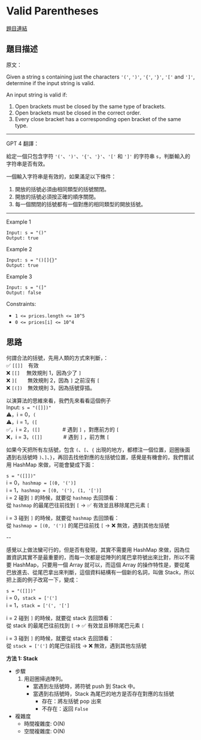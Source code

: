 # Valid Parentheses
[題目連結](https://leetcode.com/problems/valid-parentheses/)

## 題目描述
原文：

Given a string s containing just the characters `'('`, `')'`, `'{'`, `'}'`, `'['` and `']'`, determine if the input string is valid.

An input string is valid if:

1. Open brackets must be closed by the same type of brackets.
2. Open brackets must be closed in the correct order.
3. Every close bracket has a corresponding open bracket of the same type.


----

GPT 4 翻譯：

給定一個只包含字符 `'('`、`')'`、`'{'`、`'}'`、`'['` 和 `']'` 的字符串 `s`，判斷輸入的字符串是否有效。

一個輸入字符串是有效的，如果滿足以下條件：

1. 開放的括號必須由相同類型的括號關閉。
2. 開放的括號必須按正確的順序關閉。
3. 每一個關閉的括號都有一個對應的相同類型的開放括號。

----

Example 1
```
Input: s = "()"
Output: true
```

Example 2
```
Input: s = "()[]{}"
Output: true
```

Example 3
```
Input: s = "(]"
Output: false
```

Constraints:

* `1 <= prices.length <= 10^5`
* `0 <= prices[i] <= 10^4`

## 思路

何謂合法的括號，先用人類的方式來判斷，：  
✅ `[[]]`　有效  
❌ `[[]`　 無效規則 1，因為少了 `]`  
❌ `][`　　無效規則 2，因為 `]` 之前沒有 `[`  
❌ `[(])`　無效規則 3，因為括號穿插。  

以演算法的思維來看，我們先來看看這個例子  
Input: `s = "([]])"`  
⚠️，i = 0，`(`  
⚠️，i = 1，`([`  
✅，i = 2，`([]`　　　　 # 遇到 `]` ，對應前方的 `[`  
❌，i = 3，`([]]`　　　　# 遇到 `]` ，前方無 `[`  

如果今天把所有左括號，包含 `(`、`[`、`{` 出現的地方，都標注一個位置，迴圈後面遇到右括號時 `)`、`]`、`}`，再回去找他對應的左括號位置，感覺是有機會的，我們嘗試用 HashMap 來做，可能會變成下面：  

`s = "([]])"`  
i = 0，`hashmap = [(0, '(')]`  
i = 1，`hashmap = [(0, '('), (1, '[')]`  
i = 2 碰到 `]` 的時候，就要從 `hashmap` 去回頭看：  
從 `hashmap` 的最尾巴往前找到 `[` -> ✅ 有效並且移除尾巴元素 `[`  

i = 3 碰到 `]` 的時候，就要從 `hashmap` 去回頭看：  
從 `hashmap = [(0, '(')]` 的尾巴往前找 `[` -> ❌ 無效，遇到其他左括號

--

感覺以上做法蠻可行的，但是否有發現，其實不需要用 HashMap 來做，因為位置資訊其實不是最重要的，而每一次都是從陣列的尾巴拿符號出來比對，所以不需要 HashMap，只要用一個 Array 就可以，而這個 Array 的操作特性是，要從尾巴放進去、從尾巴拿出來判斷，這個資料結構有一個新的名詞，叫做 Stack，所以把上面的例子改寫一下，變成：

`s = "([]])"`  
i = 0，`stack = ['(']`  
i = 1，`stack = ['(', '[']`  

i = 2 碰到 `]` 的時候，就要從 stack 去回頭看：  
從 stack 的最尾巴往前找到 `[` -> ✅ 有效並且移除尾巴元素 `[`  

i = 3 碰到 `]` 的時候，就要從 stack 去回頭看：  
從 `stack = ['(']` 的尾巴往前找 -> ❌ 無效，遇到其他左括號

**方法 1: Stack**

* 步驟
    1. 用迴圈掃過陣列。
        - 當遇到左括號時，將符號 push 到 Stack 中。
        - 當遇到右括號時，Stack 為尾巴的地方是否存在對應的左括號
            - 存在：將左括號 pop 出來
            - 不存在：返回 `False`
* 複雜度
    * 時間複雜度: O(N)
    * 空間複雜度: O(N)
